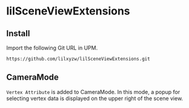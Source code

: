 lilSceneViewExtensions
====

## Install

Import the following Git URL in UPM.

```
https://github.com/lilxyzw/lilSceneViewExtensions.git
```

## CameraMode

`Vertex Attribute` is added to CameraMode. In this mode, a popup for selecting vertex data is displayed on the upper right of the scene view.